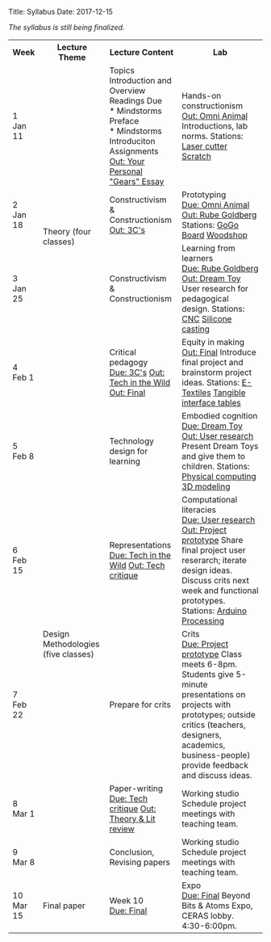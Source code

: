 Title: Syllabus
Date: 2017-12-15

*The syllabus is still being finalized.*

<table class="syllabus">
    <tr>
        <th>Week</th>
        <th>Lecture Theme</th>
        <th>Lecture Content</th>
        <th>Lab</th>
    </tr>
    <tr>
        <td>1 <br /><span class="date">Jan 11</span></td>
        <td rowspan=4 >
            Theory (four classes)
        </td>
        <td>
            <div class="topic">Topics</div>
            Introduction and Overview
            <div class="topic">Readings Due</div>
            * Mindstorms Preface<br>
            * Mindstorms Introduciton <br>
            <div class="topic">Assignments</div>
            <a class="assignment-out" href="{filename}/assignments/gears.md">Out: Your Personal "Gears" Essay</a>
        </td>
        <td>
            <div class="topic">Hands-on constructionism</div>
            <a class="assignment-out" href="{filename}/assignments/omni-animal.md">Out: Omni Animal</a>
            Introductions, lab norms.
            Stations:
                <a class="module" href="{filename}/modules/lasercutter.md">Laser cutter</a>
                <a class="module" href="{filename}/modules/scratch.md">Scratch</a>
        </td>
    </tr>
    <tr>
        <td>2<br /><span class="date">Jan 18</span></td>
        <td>
            <div class="topic">Constructivism & Constructionism</div>
            <a class="assignment-out" href="{filename}/assignments/3c.md">Out: 3C's</a>
        </td>
        <td>
            <div class="topic">Prototyping</div>
            <a class="assignment-due" href="{filename}/assignments/omni-animal.md">Due: Omni Animal</a>
            <a class="assignment-out" href="{filename}/assignments/rube-goldberg.md">Out: Rube Goldberg</a>
            Stations:
                <a class="module" href="{filename}/modules/gogo-board.md">GoGo Board</a>
                <a class="module" href="{filename}/modules/woodshop.md">Woodshop</a>
        </td>
    </tr>
    <tr>
        <td>3<br /><span class="date">Jan 25</span></td>
        <td>
            <div class="topic">Constructivism & Constructionism</div>
        </td>
        <td>
            <div class="topic">Learning from learners</div>
            <a class="assignment-due" href="{filename}/assignments/rube-goldberg.md">Due: Rube Goldberg</a>
            <a class="assignment-out" href="{filename}/assignments/dream-toy.md">Out: Dream Toy</a>
            User research for pedagogical design. Stations:
                <a class="module" href="{filename}/modules/cnc.md">CNC</a>
                <a class="module" href="{filename}/modules/silicone.md">Silicone casting</a>
        </td>
    </tr>
    <tr>
        <td>4<br /><span class="date">Feb 1</span></td>
        <td>
            <div class="topic">Critical pedagogy</div>
            <a class="assignment-due" href="{filename}/assignments/3c.md">Due: 3C's</a>
            <a class="assignment-out" href="{filename}/assignments/tech-in-wild.md">Out: Tech in the Wild</a>
            <a class="assignment-out" href="{filename}/assignments/final.md">Out: Final</a>
        </td>
        <td>
            <div class="topic">Equity in making</div>
            <a class="assignment-out" href="{filename}/assignments/final.md">Out: Final</a>
            Introduce final project and brainstorm project ideas. Stations:
                <a class="module" href="{filename}/modules/e-textiles.md">E-Textiles</a>
                <a class="module" href="{filename}/modules/tangible-tables.md">Tangible interface tables</a>
        </td>
    </tr>
    <tr>
        <td>5<br /><span class="date">Feb 8</span></td>
        <td rowspan=5 >
            Design Methodologies (five classes)
        </td>
        <td>
            <div class="topic">Technology design for learning</div>
        </td>
        <td>
            <div class="topic">Embodied cognition</div>
            <a class="assignment-due" href="{filename}/assignments/dream-toy.md">Due: Dream Toy</a>
            <a class="assignment-out" href="{filename}/assignments/final.md#user-research">Out: User research</a>
            Present Dream Toys and give them to children. Stations:
                <a class="module" href="{filename}/modules/physical-computing.md">Physical computing</a>
                <a class="module" href="{filename}/modules/3d-modeling.md">3D modeling</a>
        </td>
    </tr>
    <tr>
        <td>6<br /><span class="date">Feb 15</span></td>
        <td>
            <div class="topic">Representations</div>
            <a class="assignment-due" href="{filename}/assignments/tech-in-wild.md">Due: Tech in the Wild</a>
            <a class="assignment-out" href="{filename}/assignments/tech-critique.md">Out: Tech critique</a>
        </td>
        <td>
            <div class="topic">Computational literacies</div>
            <a class="assignment-due" href="{filename}/assignments/final.md#user-research">Due: User research</a>
            <a class="assignment-out" href="{filename}/assignments/final.md#prototype">Out: Project prototype</a>
            Share final project user reserarch; iterate design ideas. Discuss crits next week and functional prototypes. Stations:
                <a class="module" href="{filename}/modules/arduino.md">Arduino</a>
                <a class="module" href="{filename}/modules/processing.md">Processing</a>
        </td>
    </tr>
    <tr>
        <td>7<br /><span class="date">Feb 22</span></td>
        <td>
            <div class="topic">Prepare for crits</div>
        </td>
        <td>
            <div class="topic">Crits</div>
            <a class="assignment-due" href="{filename}/assignments/final.md#prototype">Due: Project prototype</a>
            Class meets 6-8pm. Students give 5-minute presentations on projects with prototypes; outside critics (teachers, designers, academics, business-people) provide feedback and discuss ideas.
        </td>
    </tr>
    <tr>
        <td>8<br /><span class="date">Mar 1</span></td>
        <td>
            <div class="topic">Paper-writing</div>
            <a class="assignment-due" href="{filename}/assignments/tech-critique.md">Due: Tech critique</a>
            <a class="assignment-out" href="{filename}/assignments/final.md#lit-review">Out: Theory & Lit review</a>
        </td>
        <td>
            <div class="topic">Working studio</div>
            Schedule project meetings with teaching team.
        </td>
    </tr>
    <tr>
        <td>9<br /><span class="date">Mar 8</span></td>
        <td>
            <div class="topic">Conclusion, Revising papers</div>
        </td>
        <td>
            <div class="topic">Working studio</div>
            Schedule project meetings with teaching team.
        </td>
    </tr>
    <tr>
        <td>10<br /><span class="date">Mar 15</span></td>
        <td rowspan=1 >
            Final paper
        </td>
        <td>
            <div class="topic">Week 10</div>
            <a class="assignment-due" href="{filename}/assignments/final.md">Due: Final</a>
        </td>
        <td>
            <div class="topic">Expo</div>
            <a class="assignment-due" href="{filename}/assignments/final.md">Due: Final</a>
            Beyond Bits & Atoms Expo, CERAS lobby. 4:30-6:00pm.
        </td>
    </tr>
</table>
